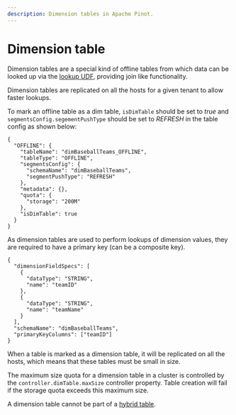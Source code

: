 ```yaml
---
description: Dimension tables in Apache Pinot.
---
```


# Dimension table

Dimension tables are a special kind of offline tables from which data can be looked up via the [lookup UDF](../../../users/user-guide-query/lookup-udf-join.md), providing join like functionality.

Dimension tables are replicated on all the hosts for a given tenant to allow faster lookups.

To mark an offline table as a dim table, `isDimTable` should be set to _true_ and `segmentsConfig.segementPushType` should be set to _REFRESH_ in the table config as shown below:

```
{
  "OFFLINE": {
    "tableName": "dimBaseballTeams_OFFLINE",
    "tableType": "OFFLINE",
    "segmentsConfig": {
      "schemaName": "dimBaseballTeams",
      "segmentPushType": "REFRESH"
    },
    "metadata": {},
    "quota": {
      "storage": "200M"
    },
    "isDimTable": true
  }
}
```

As dimension tables are used to perform lookups of dimension values, they are required to have a primary key (can be a composite key).

```
{
  "dimensionFieldSpecs": [
    {
      "dataType": "STRING",
      "name": "teamID"
    },
    {
      "dataType": "STRING",
      "name": "teamName"
    }
  ],
  "schemaName": "dimBaseballTeams",
  "primaryKeyColumns": ["teamID"]
}
```

When a table is marked as a dimension table, it will be replicated on all the hosts, which means that these tables must be small in size.

The maximum size quota for a dimension table in a cluster is controlled by the `controller.dimTable.maxSize` controller property. Table creation will fail if the storage quota exceeds this maximum size.

A dimension table cannot be part of a [hybrid table](../../components/table.md#hybrid-table).
